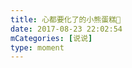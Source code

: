 ```yaml
---
title: 心都要化了的小熊蛋糕🐻
date: 2017-08-23 22:02:54
mCategories: [说说]
type: moment
---
```


<div id="pics-20170823220254"></div>

<script>
var data = [
    {"link": "2017-08-23_000000.jpeg", "type": "shuoshuo"}
];
picsRender(data, "pics-20170823220254");
</script>
